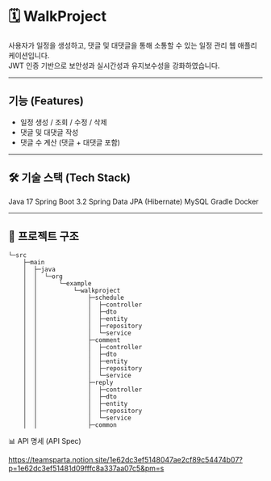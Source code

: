 # 🗓️ WalkProject

사용자가 일정을 생성하고, 댓글 및 대댓글을 통해 소통할 수 있는 일정 관리 웹 애플리케이션입니다.  
JWT 인증 기반으로 보안성과 실시간성과 유지보수성을 강화하였습니다.

---

## 기능 (Features)

- 일정 생성 / 조회 / 수정 / 삭제
- 댓글 및 대댓글 작성
- 댓글 수 계산 (댓글 + 대댓글 포함)

---

## 🛠 기술 스택 (Tech Stack)

Java 17
Spring Boot 3.2
Spring Data JPA (Hibernate)
MySQL
Gradle
Docker

---

## 📂 프로젝트 구조

```text
└─src
    ├─main
    │  ├─java
    │  │  └─org
    │  │      └─example
    │  │          └─walkproject
    │  │              ├─schedule
    │  │              │  ├─controller
    │  │              │  ├─dto
    │  │              │  ├─entity
    │  │              │  ├─repository
    │  │              │  └─service
    │  │              ├─comment
    │  │              │  ├─controller
    │  │              │  ├─dto
    │  │              │  ├─entity
    │  │              │  ├─repository
    │  │              │  └─service
    │  │              ├─reply
    │  │              │  ├─controller
    │  │              │  ├─dto
    │  │              │  ├─entity
    │  │              │  ├─repository
    │  │              │  └─service
    │  │              ├─common

```
📊 API 명세 (API Spec)

https://teamsparta.notion.site/1e62dc3ef5148047ae2cf89c54474b07?p=1e62dc3ef51481d09fffc8a337aa07c5&pm=s

